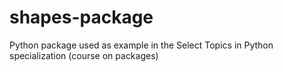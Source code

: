 # shapes-package
Python package used as example in the Select Topics in Python specialization (course on packages)
